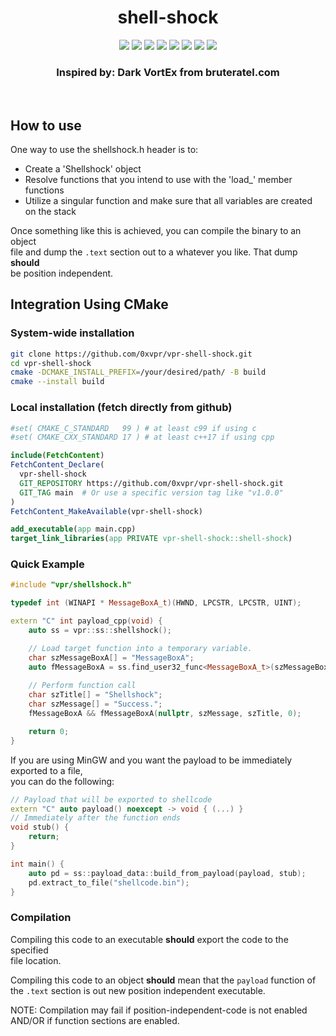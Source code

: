 <h1 align="center">shell-shock</h1>
<p align="center">
  <img src="https://img.shields.io/badge/Windows--x86__64-supported-green">
  <img src="https://img.shields.io/badge/Windows--x86-supported-green">
  <img src="https://img.shields.io/badge/Linux--x86__64-unsupported-red">
  <img src="https://img.shields.io/badge/Linux--x86-unsupported-red">
  <img src="https://img.shields.io/badge/MSVC-supported-green">
  <img src="https://img.shields.io/badge/MinGW-supported-green">
  <img src="https://img.shields.io/badge/clang-supported-green">
  <a href="https://mit-license.org/">
    <img src="https://img.shields.io/github/license/0xvpr/vpr-shell-shock?style=flat-square">
  </a>
  <br>
  <h3 align="center">Inspired by: Dark VortEx from bruteratel.com</h3>
  <br>
</p>

## How to use
One way to use the shellshock.h header is to:
- Create a 'Shellshock' object
- Resolve functions that you intend to use with the 'load_' member functions
- Utilize a singular function and make sure that all variables are created  
  on the stack

Once something like this is achieved, you can compile the binary to an object  
file and dump the `.text` section out to a whatever you like. That dump **should**  
be position independent.

## Integration Using CMake
### System-wide installation
```bash
git clone https://github.com/0xvpr/vpr-shell-shock.git
cd vpr-shell-shock
cmake -DCMAKE_INSTALL_PREFIX=/your/desired/path/ -B build
cmake --install build
```

### Local installation (fetch directly from github)
```cmake
#set( CMAKE_C_STANDARD   99 ) # at least c99 if using c
#set( CMAKE_CXX_STANDARD 17 ) # at least c++17 if using cpp

include(FetchContent)
FetchContent_Declare(
  vpr-shell-shock
  GIT_REPOSITORY https://github.com/0xvpr/vpr-shell-shock.git
  GIT_TAG main  # Or use a specific version tag like "v1.0.0"
)
FetchContent_MakeAvailable(vpr-shell-shock)

add_executable(app main.cpp)
target_link_libraries(app PRIVATE vpr-shell-shock::shell-shock)
```

### Quick Example
```cpp
#include "vpr/shellshock.h"

typedef int (WINAPI * MessageBoxA_t)(HWND, LPCSTR, LPCSTR, UINT);

extern "C" int payload_cpp(void) {
    auto ss = vpr::ss::shellshock();

    // Load target function into a temporary variable.
    char szMessageBoxA[] = "MessageBoxA";
    auto fMessageBoxA = ss.find_user32_func<MessageBoxA_t>(szMessageBoxA);
    
    // Perform function call
    char szTitle[] = "Shellshock";
    char szMessage[] = "Success.";
    fMessageBoxA && fMessageBoxA(nullptr, szMessage, szTitle, 0);

    return 0;
}
```

If you are using MinGW and you want the payload to be immediately exported to a file,  
you can do the following:
```cpp
// Payload that will be exported to shellcode
extern "C" auto payload() noexcept -> void { (...) }
// Immediately after the function ends
void stub() {
    return;
}

int main() {
    auto pd = ss::payload_data::build_from_payload(payload, stub);
    pd.extract_to_file("shellcode.bin");
}
```

### Compilation
Compiling this code to an executable **should** export the code to the specified  
file location.

Compiling this code to an object **should** mean that the `payload` function of  
the `.text` section is out new position independent executable.

NOTE: Compilation may fail if position-independent-code is not enabled AND/OR if function sections are enabled.
